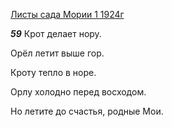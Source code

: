 
[Листы сада Мории 1 1924г](https://127.0.0.1:4002/agni/1924)

___59___
Крот делает нору.   

Орёл летит выше гор.   

Кроту тепло в норе.   

Орлу холодно перед восходом.   

Но летите до счастья, родные Мои.   

